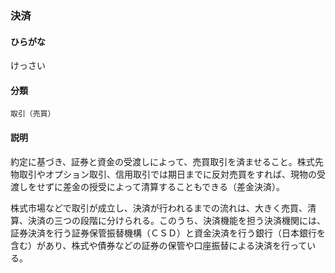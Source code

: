 <div style="display:none;">

## [あ行](securities-terms?id=あ行)
## [か行](securities-terms?id=か行)

</div>

### 決済

#### ひらがな

けっさい

#### 分類

`取引（売買）`

#### 説明

約定に基づき、証券と資金の受渡しによって、売買取引を済ませること。株式先物取引やオプション取引、信用取引では期日までに反対売買をすれば、現物の受渡しをせずに差金の授受によって清算することもできる（差金決済）。
 
株式市場などで取引が成立し、決済が行われるまでの流れは、大きく売買、清算、決済の三つの段階に分けられる。このうち、決済機能を担う決済機関には、証券決済を行う証券保管振替機構（ＣＳＤ）と資金決済を行う銀行（日本銀行を含む）があり、株式や債券などの証券の保管や口座振替による決済を行っている。

<div style="display:none;">

## [さ行](securities-terms?id=さ行)
## [た行](securities-terms?id=た行)
## [な行](securities-terms?id=な行)
## [は行](securities-terms?id=は行)
## [ま行](securities-terms?id=ま行)
## [や行](securities-terms?id=や行)
## [ら行](securities-terms?id=ら行)
## [わ行](securities-terms?id=わ行)
## [英数字・記号](securities-terms?id=英数字・記号)

</div>

